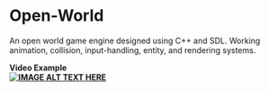﻿# Open-World

An open world game engine designed using C++ and SDL. Working animation, collision, input-handling, entity, and rendering systems.


<b>Video Example<b>
<br>
[![IMAGE ALT TEXT HERE](https://img.youtube.com/vi/vrb-UdFJ38E/0.jpg)](https://www.youtube.com/watch?v=vrb-UdFJ38E)
